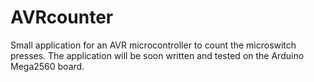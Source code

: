 # AVRcounter
Small application for an AVR microcontroller to count the microswitch presses. The application will
be soon written and tested on the Arduino Mega2560 board.
